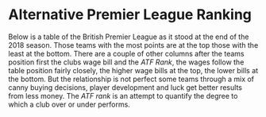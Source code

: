 # Alternative Premier League Ranking

Below is a table of the British Premier League as it stood at the end of the 2018 season. Those teams with the most points are at the top those with the least at the bottom. There are a couple of other columns after the teams position first the clubs wage bill and the _ATF Rank_, the wages follow the table position fairly closely, the higher wage bills at the top, the lower bills at the bottom. But the relationship is not perfect some teams through a mix of canny buying decisions, player development and luck get better results from less money.  The _ATF rank_ is an attempt to quantify the degree to which a club over or under performs.

